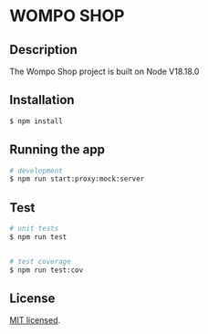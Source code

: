 # WOMPO SHOP

## Description
The Wompo Shop project is built on Node V18.18.0

## Installation
```bash
$ npm install
```

## Running the app
```bash
# development
$ npm run start:proxy:mock:server
```

## Test
```bash
# unit tests
$ npm run test


# test coverage
$ npm run test:cov
```

## License
[MIT licensed](LICENSE).
